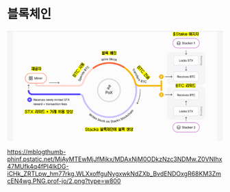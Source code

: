 # 블록체인
![](Assets/2.png)

https://mblogthumb-phinf.pstatic.net/MjAyMTEwMjJfMjkx/MDAxNjM0ODkzNzc3NDMw.Z0VNIhx47MUfk4q4fPI4lkDG-iCHk_ZRTLpw_hm77rkg.WLXxoffguNygxwkNdZXb_BvdENDOxgR68KM3ZmcEN4wg.PNG.prof-jo/2.png?type=w800